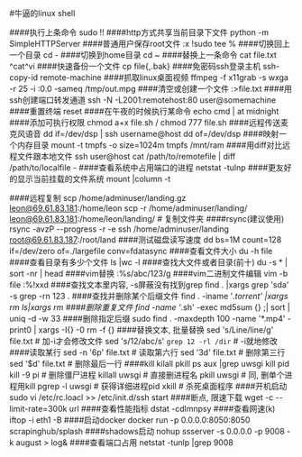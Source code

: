 #牛逼的linux shell

####执行上条命令
	sudo !!
####http方式共享当前目录下文件
	python -m SimpleHTTPServer
####普通用户保存root文件
	:x !sudo tee %
####切换回上一个目录
	cd -
####切换到home目录
	cd ~
####替换上一条命令
	cat file.txt
	^cat^vi
####快速备份一个文件
	cp file{,.bak}
####免密码ssh登录主机
	ssh-copy-id remote-machine
####抓取linux桌面视频
	ffmpeg -f x11grab -s wxga -r 25 -i :0.0 -sameq /tmp/out.mpg
####清空或创建一个文件
	:>file.txt
####用ssh创建端口转发通道
	ssh -N -L2001:remotehost:80 user@somemachine
####重置终端
	reset
####在午夜的时候执行某命令
	echo cmd | at midnight
####添加可执行权限
    chmod a+x file.sh / chmod 777 file.sh
####远程传送麦克风语音
    dd if=/dev/dsp | ssh username@host dd of=/dev/dsp
####映射一个内存目录
    mount -t tmpfs -o size=1024m tmpfs /mnt/ram
####用diff对比远程文件跟本地文件
    ssh user@host cat /path/to/remotefile | diff /path/to/localfile -
####查看系统中占用端口的进程
    netstat -tulnp
####更友好的显示当前挂载的文件系统
    mount |column -t

####远程复制
    scp /home/adminuser/landing.gz leon@69.61.83.181:/home/leon
    scp -r /home/adminuser/landing/ leon@69.61.83.181:/home/leon/landing/ # 复制文件夹
####rsync(建议使用)
    rsync -avzP --progress  -r -e ssh /home/adminuser/landing root@69.61.83.187:/root/land
####测试磁盘读写速度
    dd bs=1M count=128 if=/dev/zero of=./largefile conv=fdatasync
####查看文件大小
    du -h file
####查看目录有多少个文件
    ls |wc -l
####查找大文件或者目录(前十)
    du -s * | sort -nr | head
####vim替换
    :%s/abc/123/g
####vim二进制文件编辑
    vim -b file
    :%!xxd
####查找文本里内容, -s屏蔽没有找到grep
    find . |xargs grep 'sda' -s
    grep -rn 123 .
####查找并删除某个后缀文件
    find . -iname '*.torrent' |xargs rm
    ls|xargs rm
####删除重复文件
    find -name '*.sh' -exec md5sum {} \;| sort | uniq -d -w 33
####删除指定后缀
    sudo find . -maxdepth 100 -name '*.mp4' -print0 | xargs -I{} -0 rm -f {}
####替换文本, 批量替换
    sed 's/Line/line/g' file.txt # 加-i才会修改文件
    sed 's/12/abc/s' `grep 12 -rl /dir` # -i就地修改
####读取某行
    sed -n '6p' file.txt # 读取第六行
    sed '3d' file.txt # 删除第三行
    sed '$d' file.txt # 删除最后一行
####kill kilall pkill
    ps aux |grep uwsgi
    kill pid
    kill -9 pi # 删除僵尸进程
    killall uwsgi # 直接删进程名
    pkill uwsgi # 同, 删单个进程用kill
    pgrep -l uwsgi # 获得详细进程pid
    xkill # 杀死桌面程序
####开机启动
    sudo vi /etc/rc.loacl >> /etc/init.d/ssh start
####断点, 限速下载
    wget -c --limit-rate=300k url
####查看性能指标
    dstat -cdlmnpsy
####查看网速(k)
    iftop -i eth1 -B
####启动docker
    docker run -p 0.0.0.0:8050:8050 scrapinghub/splash
####shadows启动
    nohup ssserver -s 0.0.0.0 -p 9008 -k august > log&
####查看端口占用
    netstat -tunlp |grep 9008
